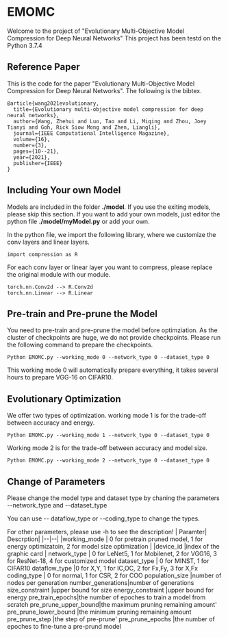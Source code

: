 
# EMOMC

Welcome to the project of "Evolutionary Multi-Objective Model Compression for Deep Neural Networks" This project has been testd on the Python 3.7.4

## Reference Paper
This is the code for the paper "Evolutionary Multi-Objective Model Compression for Deep Neural Networks". The following is the bibtex.

    @article{wang2021evolutionary,
      title={Evolutionary multi-objective model compression for deep neural networks},
      author={Wang, Zhehui and Luo, Tao and Li, Miqing and Zhou, Joey Tianyi and Goh, Rick Siow Mong and Zhen, Liangli},
      journal={IEEE Computational Intelligence Magazine},
      volume={16},
      number={3},
      pages={10--21},
      year={2021},
      publisher={IEEE}
    }



## Including Your own Model

Models are included in the folder **./model**. If you use the exiting models, please skip this section. If you want to add your own models, just editor the python file **./model/myModel.py** or add your own.

In the python file, we import the following library, where we customize the conv layers and linear layers.

    import compression as R

For each conv layer or linear layer you want to compress, please replace the original module with our module. 

    torch.nn.Conv2d --> R.Conv2d
    torch.nn.Linear --> R.Linear


## Pre-train and Pre-prune the Model

You need to pre-train and pre-prune the model before optimziation. As the cluster of checkpoints are huge, we do not provide checkpoints. Please run the following command to prepare the checkpoints.

    Python EMOMC.py --working_mode 0 --network_type 0 --dataset_type 0 
This working mode 0 will automatically prepare everything, it takes several hours to prepare VGG-16 on CIFAR10.
## Evolutionary Optimization
We offer two types of optimization. working mode 1 is for the trade-off between accuracy and energy.

    Python EMOMC.py --working_mode 1 --network_type 0 --dataset_type 0 

 Working mode 2 is for the trade-off between accuracy and model size.

    Python EMOMC.py --working_mode 2 --network_type 0 --dataset_type 0 

## Change of Parameters

Please change the model type and dataset type by chaning the parameters --network_type and --dataset_type

You can use -- dataflow_type or --coding_type to change the types. 

For other parameters, please use -h to see the description!
| Paramter|  Descrption|
|--|--|
|working_mode | 0 for pretrain pruned model, 1 for energy optimizatoin, 2 for model size optimization |
|device_id |index of the graphic card |
 network_type          |  0 for LeNet5, 1 for Mobilenet, 2 for VGG16, 3 for ResNet-18, 4 for customized model
dataset_type  | 0 for MINST, 1 for CIFAR10
  dataflow_type |0 for  X,Y, 1 for IC,OC, 2 for Fx,Fy, 3 for X,Fx
coding_type | 0 for normal, 1 for CSR, 2 for COO
population_size |number of nodes per generation
number_generations|number of generations
size_constraint |upper bound for size
energy_constraint |upper bound for energy
pre_train_epochs|the number of epoches to train a model from scratch
pre_prune_upper_bound|the maximum pruning remaining amount'
pre_prune_lower_bound |the minimum pruning remaining amount
pre_prune_step |the step of pre-prune'
pre_prune_epochs |the number of epoches to fine-tune a pre-prund model
